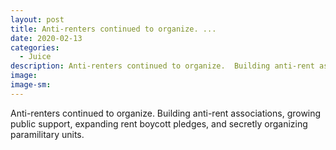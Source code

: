 ```yaml
---
layout: post
title: Anti-renters continued to organize. ...
date: 2020-02-13
categories: 
  - Juice
description: Anti-renters continued to organize.  Building anti-rent associations, growing public support, expanding rent boycott pledges, and secretly organizing paramilitary units.
image: 
image-sm: 
---
```

Anti-renters continued to organize.  Building anti-rent associations, growing public support, expanding rent boycott pledges, and secretly organizing paramilitary units.